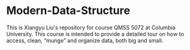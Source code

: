 # Modern-Data-Structure

This is Xiangyu Liu's repository for course QMSS 5072 at Columbia University. This course is intended to provide a detailed tour on how to access, clean, “munge” and organize data, both big and small.

